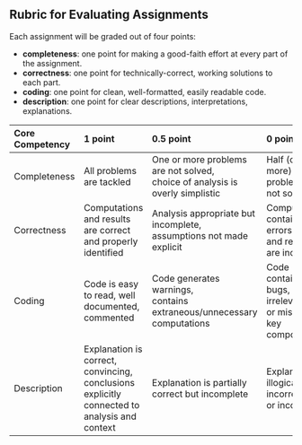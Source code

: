 ## Rubric for Evaluating Assignments


Each assignment will be graded out of four points: 

- __completeness__: one point for making a good-faith effort at every part of the assignment.
- __correctness__: one point for technically-correct, working solutions to each part.
- __coding__: one point for clean, well-formatted, easily readable code.
- __description__: one point for clear descriptions, interpretations, explanations.



<table>
  <thead>
    <tr>
      <th align="left">Core Competency</th>
      <th align="left">1 point</th>
      <th align="left">0.5 point</th>
      <th align="left">0 point</th>
    </tr>
  </thead>
  <tbody>
    <tr>
      <td>Completeness </td>
      <td>All problems are tackled</td>
      <td>One or more problems are not solved,<br>
      	choice of analysis is overly simplistic</td>
     <td>Half (or more) of the problems are not solved</td>  
    </tr>
    <tr>
      <td>Correctness</td>
      <td>Computations and results are correct and properly identified</td>
      <td>Analysis appropriate but incomplete,<br>
      	assumptions not made explicit</td>
      <td>Computations contain errors<br>
      	and results are incorrect</td> 
    </tr>
    <tr>
      <td>Coding</td>
      <td>Code is easy to read, well documented, commented</td>
      <td>Code generates warnings,<br>
      	contains extraneous/unnecessary computations</td>
      <td>Code contains bugs, irrelevant, <br>
      	or missing key component</td>
    </tr>
    <tr>
      <td>Description</td>
      <td>Explanation is correct, convincing, <br>
      	conclusions explicitly connected to <br>
      	analysis and context</td>
      <td>Explanation is partially <br>
      	correct but incomplete</td>
      <td>Explanation is illogical, incorrect <br>
      	or incoherent</td>
    </tr>
  </tbody>
</table>
